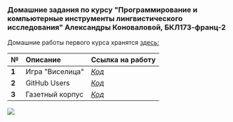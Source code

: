 ### Домашние задания по курсу "Программирование и компьютерные инструменты лингвистического исследования" Александры Коноваловой, БКЛ173-франц-2

Домашние работы первого курса хранятся [здесь:](https://github.com/AlexandraKonovalova/test_rep)

**№**|**Описание**|**Ссылка на работу**
:---|:---|:---
**1**|Игра "Виселица"|[_Код_](https://github.com/AlexandraKonovalova/programs/tree/master/HW1)
**2**|GitHub Users|[_Код_](https://github.com/AlexandraKonovalova/programs/tree/master/HW2)
**3**|Газетный корпус|[_Код_](https://github.com/AlexandraKonovalova/programs/tree/master/HW3)



![](https://memegenerator.net/img/instances/49452388/brace-yourself-the-deadlines-are-coming.jpg)
